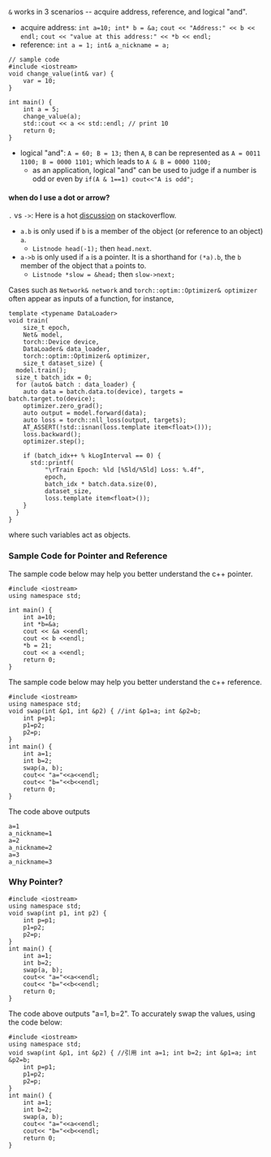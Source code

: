 `&` works in 3 scenarios -- acquire address, reference, and logical "and".
+ acquire address: `int a=10; int* b = &a;` `cout << "Address:" << b << endl;` `cout << "value at this address:" << *b << endl;`
+ reference: `int a = 1; int& a_nickname = a;`
```
// sample code
#include <iostream>
void change_value(int& var) {
	var = 10;
}

int main() {
	int a = 5;
	change_value(a);
	std::cout << a << std::endl; // print 10
	return 0;
}
```
+ logical "and": `A = 60; B = 13;` then `A`, `B` can be represented as `A = 0011 1100; B = 0000 1101;` which leads to `A & B = 0000 1100;`
  + as an application, logical "and" can be used to judge if a number is odd or even by `if(A & 1==1) cout<<"A is odd";`

#### when do I use a dot or arrow?
`.` vs `->`: Here is a hot [discussion](https://stackoverflow.com/questions/4984600/when-do-i-use-a-dot-arrow-or-double-colon-to-refer-to-members-of-a-class-in-c) on stackoverflow.
+ `a.b` is only used if `b` is a member of the object (or reference to an object) `a`.
  + `Listnode head(-1);` then `head.next`.
+ `a->b` is only used if `a` is a pointer. It is a shorthand for `(*a).b`, the `b` member of the object that `a` points to.
  + `Listnode *slow = &head;` then `slow->next;`

Cases such as `Network& network` and `torch::optim::Optimizer& optimizer` often appear as inputs of a function, for instance,
```
template <typename DataLoader>
void train(
    size_t epoch,
    Net& model,
    torch::Device device,
    DataLoader& data_loader,
    torch::optim::Optimizer& optimizer,
    size_t dataset_size) {
  model.train();
  size_t batch_idx = 0;
  for (auto& batch : data_loader) {
    auto data = batch.data.to(device), targets = batch.target.to(device);
    optimizer.zero_grad();
    auto output = model.forward(data);
    auto loss = torch::nll_loss(output, targets);
    AT_ASSERT(!std::isnan(loss.template item<float>()));
    loss.backward();
    optimizer.step();

    if (batch_idx++ % kLogInterval == 0) {
      std::printf(
          "\rTrain Epoch: %ld [%5ld/%5ld] Loss: %.4f",
          epoch,
          batch_idx * batch.data.size(0),
          dataset_size,
          loss.template item<float>());
    }
  }
}
```
where such variables act as objects.

### Sample Code for Pointer and Reference
The sample code below may help you better understand the c++ pointer.
```
#include <iostream>
using namespace std;

int main() {
    int a=10;
    int *b=&a;
    cout << &a <<endl;
    cout << b <<endl;
    *b = 21;
    cout << a <<endl;
    return 0;
}
```
The sample code below may help you better understand the c++ reference.
```
#include <iostream>
using namespace std;
void swap(int &p1, int &p2) { //int &p1=a; int &p2=b;
    int p=p1;
    p1=p2;
    p2=p;
}
int main() {
    int a=1;
    int b=2;
    swap(a, b);
	cout<< "a="<<a<<endl;
	cout<< "b="<<b<<endl;
	return 0;
}
```
The code above outputs
```
a=1
a_nickname=1
a=2
a_nickname=2
a=3
a_nickname=3
```
### Why Pointer?
```
#include <iostream>
using namespace std;
void swap(int p1, int p2) {
    int p=p1;
    p1=p2;
    p2=p;
}
int main() {
    int a=1;
    int b=2;
    swap(a, b);
	cout<< "a="<<a<<endl;
	cout<< "b="<<b<<endl;
	return 0;
}
```
The code above outputs "a=1, b=2". To accurately swap the values, using the code below:
```
#include <iostream>
using namespace std;
void swap(int &p1, int &p2) { //引用 int a=1; int b=2; int &p1=a; int &p2=b;
    int p=p1;
    p1=p2;
    p2=p;
}
int main() {
    int a=1;
    int b=2;
    swap(a, b);
	cout<< "a="<<a<<endl;
	cout<< "b="<<b<<endl;
	return 0;
}
```
